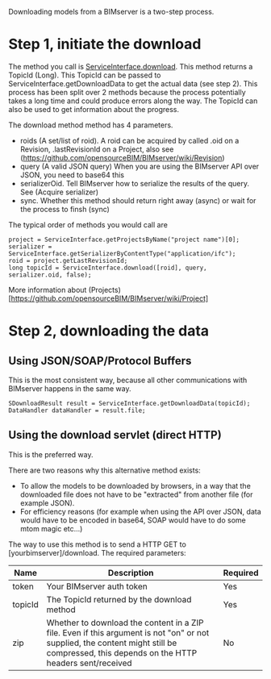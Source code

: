Downloading models from a BIMserver is a two-step process.

# Step 1, initiate the download

The method you call is [ServiceInterface.download](https://thisisanexperimentalserver.com/apps/console/?interface=ServiceInterface&method=download). This method returns a TopicId (Long). This TopicId can be passed to ServiceInterface.getDownloadData to get the actual data (see step 2). This process has been split over 2 methods because the process potentially takes a long time and could produce errors along the way. The TopicId can also be used to get information about the progress.

The download method method has 4 parameters.
- roids (A set/list of roid). A roid can be acquired by called .oid on a Revision, .lastRevisionId on a Project, also see (https://github.com/opensourceBIM/BIMserver/wiki/Revision)
- query (A valid JSON query) When you are using the BIMserver API over JSON, you need to base64 this
- serializerOid. Tell BIMserver how to serialize the results of the query. See (Acquire serializer)
- sync. Whether this method should return right away (async) or wait for the process to finsh (sync)

The typical order of methods you would call are
```
project = ServiceInterface.getProjectsByName("project name")[0];
serializer = ServiceInterface.getSerializerByContentType("application/ifc");
roid = project.getLastRevisionId;
long topicId = ServiceInterface.download([roid], query, serializer.oid, false);
```

More information about (Projects)[https://github.com/opensourceBIM/BIMserver/wiki/Project]

# Step 2, downloading the data

## Using JSON/SOAP/Protocol Buffers

This is the most consistent way, because all other communications with BIMserver happens in the same way.

```
SDownloadResult result = ServiceInterface.getDownloadData(topicId);
DataHandler dataHandler = result.file;
```

## Using the download servlet (direct HTTP)

This is the preferred way.

There are two reasons why this alternative method exists:
- To allow the models to be downloaded by browsers, in a way that the downloaded file does not have to be "extracted" from another file (for example JSON).
- For efficiency reasons (for example when using the API over JSON, data would have to be encoded in base64, SOAP would have to do some mtom magic etc...)

The way to use this method is to send a HTTP GET to [yourbimserver]/download. The required parameters:

| Name | Description | Required |
|---|---|---|
| token | Your BIMserver auth token | Yes |
| topicId | The TopicId returned by the download method | Yes |
| zip | Whether to download the content in a ZIP file. Even if this argument is not "on" or not supplied, the content might still be compressed, this depends on the HTTP headers sent/received | No |

